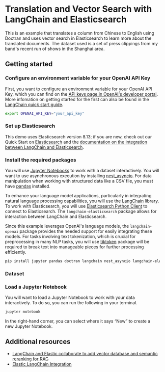 # Translation and Vector Search with LangChain and Elasticsearch

This is an example that translates a column from Chinese to English using Doctran and uses vector search in Elasticsearch to learn more about the translated documents. The dataset used is a set of press clippings from my band's recent run of shows in the Shanghai area.

## Getting started

### Configure an environment variable for your OpenAI API Key
First, you want to configure an environment variable for your OpenAI API Key, which you can find on the [API keys page in OpenAI's developer portal](https://platform.openai.com/api-keys). More infomation on getting started for the first can also be found in the [LangChain quick start guide](https://python.langchain.com/v0.1/docs/get_started/quickstart/).

```bash
export OPENAI_API_KEY="your_api_key"
```

### Set up Elasticsearch
This demo uses Elasticsearch version 8.13; if you are new, check out our Quick Start on [Elasticsearch](https://www.elastic.co/guide/en/elasticsearch/reference/current/getting-started.html) and the [documentation on the integration between LangChain and Elasticsearch](https://python.langchain.com/v0.2/docs/integrations/vectorstores/elasticsearch/).

### Install the required packages
You will use [Jupyter Notebooks](https://jupyter.org/) to work with a dataset interactively. You will want to use asynchronous execution by installing [nest_asyncio](https://pypi.org/project/nest-asyncio/). For data manipulation when working with structured data like a CSV file, you must have [pandas](https://pandas.pydata.org/) installed.

To enhance your language model applications, particularly in integrating natural language processing capabilities, you will use the [LangChain](https://langchain.com/) library. To work with Elasticsearch, you will use [Elasticsearch Python Client](https://www.elastic.co/guide/en/elasticsearch/client/python-api/current/getting-started-python.html) to connect to Elasticsearch. The `langchain-elasticsearch` package allows for interaction between LangChain and Elasticsearch.

Since this example leverages OpenAI's language models, the `langchain-openai` package provides the needed support for easily integrating these models. For tasks involving text tokenization, which is crucial for preprocessing in many NLP tasks, you will use  [tiktoken](https://pypi.org/project/tiktoken/) package will be required to break text into manageable pieces for further processing efficiently.

```bash
pip install jupyter pandas doctran langchain nest_asyncio langchain-elasticsearch langchain-openai tiktoken elasticsearch
```

### Dataset

### Load a Jupyter Notebook
You will want to load a Jupyter Notebook to work with your data interactively. To do so, you can run the following in your terminal.

```bash
jupyter notebook
```

In the right-hand corner, you can select where it says “New” to create a new Jupyter Notebook.

## Additional resources
- [LangChain and Elastic collaborate to add vector database and semantic reranking for RAG](https://www.elastic.co/search-labs/blog/langchain-collaboration)
- [Elastic LangChain Integration](https://www.elastic.co/search-labs/integrations/langchain)

